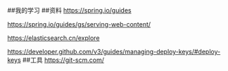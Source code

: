 ##我的学习
##资料
https://spring.io/guides

https://spring.io/guides/gs/serving-web-content/

https://elasticsearch.cn/explore

https://developer.github.com/v3/guides/managing-deploy-keys/#deploy-keys
##工具
https://git-scm.com/